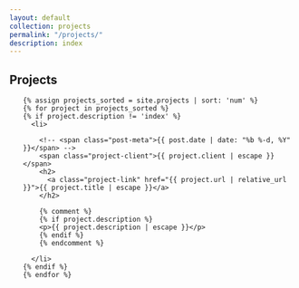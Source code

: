 ```yaml
---
layout: default
collection: projects
permalink: "/projects/"
description: index
---
```


<section>
  <h1 class="" id="projects">Projects</h1>
  <ul class="list-simple list-project">

    {% assign projects_sorted = site.projects | sort: 'num' %}
    {% for project in projects_sorted %}
    {% if project.description != 'index' %}
      <li>

        <!-- <span class="post-meta">{{ post.date | date: "%b %-d, %Y" }}</span> -->
        <span class="project-client">{{ project.client | escape }}</span>
        <h2>
          <a class="project-link" href="{{ project.url | relative_url }}">{{ project.title | escape }}</a>
        </h2>

        {% comment %}
        {% if project.description %}
        <p>{{ project.description | escape }}</p>
        {% endif %}
        {% endcomment %}

      </li>
    {% endif %}
    {% endfor %}

  </ul>
</section>

